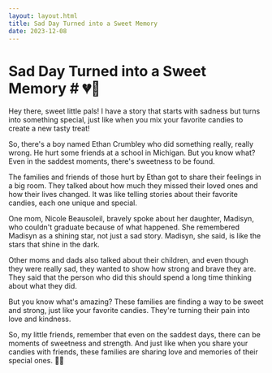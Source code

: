 ```yaml
---
layout: layout.html
title: Sad Day Turned into a Sweet Memory
date: 2023-12-08
---
```

# Sad Day Turned into a Sweet Memory # 💔🍬

Hey there, sweet little pals! I have a story that starts with sadness but turns into something special, just like when you mix your favorite candies to create a new tasty treat!

So, there's a boy named Ethan Crumbley who did something really, really wrong. He hurt some friends at a school in Michigan. But you know what? Even in the saddest moments, there's sweetness to be found.

The families and friends of those hurt by Ethan got to share their feelings in a big room. They talked about how much they missed their loved ones and how their lives changed. It was like telling stories about their favorite candies, each one unique and special.

One mom, Nicole Beausoleil, bravely spoke about her daughter, Madisyn, who couldn't graduate because of what happened. She remembered Madisyn as a shining star, not just a sad story. Madisyn, she said, is like the stars that shine in the dark.

Other moms and dads also talked about their children, and even though they were really sad, they wanted to show how strong and brave they are. They said that the person who did this should spend a long time thinking about what they did.

But you know what's amazing? These families are finding a way to be sweet and strong, just like your favorite candies. They're turning their pain into love and kindness.

So, my little friends, remember that even on the saddest days, there can be moments of sweetness and strength. And just like when you share your candies with friends, these families are sharing love and memories of their special ones. 🌟💕